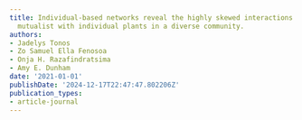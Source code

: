 ```yaml
---
title: Individual-based networks reveal the highly skewed interactions of a frugivore
  mutualist with individual plants in a diverse community.
authors:
- Jadelys Tonos
- Zo Samuel Ella Fenosoa
- Onja H. Razafindratsima
- Amy E. Dunham
date: '2021-01-01'
publishDate: '2024-12-17T22:47:47.802206Z'
publication_types:
- article-journal
---
```

